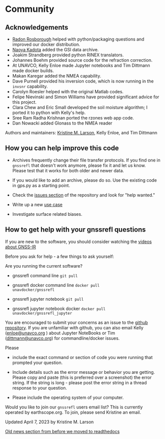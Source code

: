 # Community 

## Acknowledgements

- [Radon Rosborough](https://github.com/raxod502) helped with 
python/packaging questions and improved our docker distribution. 
- [Naoya Kadota](https://github.com/naoyakadota) added the GSI data archive. 
- Joakim Strandberg provided python RINEX translators. 
- Johannes Boehm provided source code for the refraction correction. 
- At UNAVCO, Kelly Enloe made Jupyter notebooks and Tim Dittmann made docker builds. 
- Makan Karegar added the NMEA capability.
- Dave Purnell provided his inversion code, which is now running in the <code>invsnr</code> capability.  
- Carolyn Roesler helped with the original Matlab codes.
- Felipe Nievinski and Simon Williams have provided significant advice for this project.
- Clara Chew and Eric Small developed the soil moisture algorithm; I ported it to python with Kelly's help.
- Sree Ram Radha Krishnan ported the rzones web app code.
- Dan Nowacki added Glonass to the NMEA reader

Authors and maintainers: [Kristine M. Larson](https://kristinelarson.net), Kelly Enloe, and Tim Dittmann


## How you can help improve this code

- Archives frequently change their file transfer protocols. If you find one in <code>gnssrefl</code> that doesn't work anymore,
please fix it and let us know. Please test that it works for both older and newer data.

- If you would like to add an archive, please do so. Use the existing code in gps.py as a starting point. 

- Check the [issues section](https://github.com/kristinemlarson/gnssrefl/issues) of the repository and look for "help wanted."

- Write up a new [use case](https://gnssrefl.readthedocs.io/en/latest/pages/first_drivethru.html)

- Investigate surface related biases.

## How to get help with your gnssrefl questions

If you are new to the software, you should consider watching the 
[videos about GNSS-IR](https://www.youtube.com/playlist?list=PL9KIPkLxL-c_d-NlNsaoGgScWqSxxUB5n)

Before you ask for help - a few things to ask yourself:

Are you running the current software?

- gnssrefl command line  <code>git pull </code>

- gnssrefl docker command line  <code>docker pull unavdocker/gnssrefl</code>

- gnssrefl jupyter notebook  <code>git pull</code>

- gnssrefl jupyter notebook docker <code>docker pull unavdocker/gnssrefl_jupyter</code>

You are encouraged to submit your concerns as an issue to 
the [github repository](https://github.com/kristinemlarson/gnssrefl). If you are unfamiliar 
with github, you can also email Kelly (enloe@unavco.org ) about Jupyter 
NoteBooks or Tim (dittmann@unavco.org) for commandline/docker issues.

Please

- include the exact command or section of code you were running that prompted your question.

- Include details such as the error message or behavior you are getting. 
Please copy and paste (this is preferred over a screenshot) the error string. 
If the string is long - please post the error string in a thread response to your question.

- Please include the operating system of your computer.

Would you like to join our <code>gnssrefl</code> users email list?
This is currently operated by earthscope.org.  To join, please send Kristine an email.

Updated April 7, 2023  by Kristine M. Larson

[Old news section from before we moved to readthedocs](https://gnssrefl.readthedocs.io/en/latest/pages/old_news.html)

